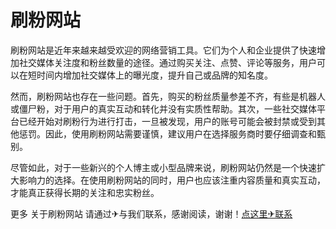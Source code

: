 # 刷粉网站

刷粉网站是近年来越来越受欢迎的网络营销工具。它们为个人和企业提供了快速增加社交媒体关注度和粉丝数量的途径。通过购买关注、点赞、评论等服务，用户可以在短时间内增加社交媒体上的曝光度，提升自己或品牌的知名度。

然而，刷粉网站也存在一些问题。首先，购买的粉丝质量参差不齐，有些是机器人或僵尸粉，对于用户的真实互动和转化并没有实质性帮助。其次，一些社交媒体平台已经开始对刷粉行为进行打击，一旦被发现，用户的账号可能会被封禁或受到其他惩罚。因此，使用刷粉网站需要谨慎，建议用户在选择服务商时要仔细调查和甄别。

尽管如此，对于一些新兴的个人博主或小型品牌来说，刷粉网站仍然是一个快速扩大影响力的选择。在使用刷粉网站的同时，用户也应该注重内容质量和真实互动，才能真正获得长期的关注和忠实粉丝。

更多 关于刷粉网站 请通过✈与我们联系，感谢阅读，谢谢！[点这里✈联系](https://c.k02.cc)